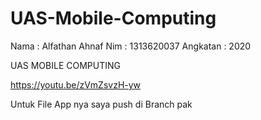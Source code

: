 # UAS-Mobile-Computing


  Nama : Alfathan Ahnaf
  Nim  : 1313620037
  Angkatan : 2020

  UAS MOBILE COMPUTING

  https://youtu.be/zVmZsvzH-yw

 Untuk File App nya saya push di Branch pak 
